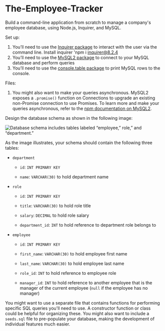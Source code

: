 # The-Employee-Tracker
Build a command-line application from scratch to manage a company's employee database, using Node.js, Inquirer, and MySQL.


Set up:

1.  You’ll need to use the [Inquirer package](https://www.npmjs.com/package/inquirer/v/8.2.4) to interact with the user via the command line. Install inquirer 'npm i inquirer@8.2.4 
2. You’ll need to use the [MySQL2 package](https://www.npmjs.com/package/mysql2) to connect to your MySQL database and perform queries
3. You’ll need to use the [console.table package](https://www.npmjs.com/package/console.table) to print MySQL rows to the console.

Files: 

1. You might also want to make your queries asynchronous. MySQL2 exposes a `.promise()` function on Connections to upgrade an existing non-Promise connection to use Promises. To learn more and make your queries asynchronous, refer to the [npm documentation on MySQL2](https://www.npmjs.com/package/mysql2).

Design the database schema as shown in the following image:

![Database schema includes tables labeled “employee,” role,” and “department.”](./Assets/12-sql-homework-demo-01.png)

As the image illustrates, your schema should contain the following three tables:

* `department`

    * `id`: `INT PRIMARY KEY`

    * `name`: `VARCHAR(30)` to hold department name

* `role`

    * `id`: `INT PRIMARY KEY`

    * `title`: `VARCHAR(30)` to hold role title

    * `salary`: `DECIMAL` to hold role salary

    * `department_id`: `INT` to hold reference to department role belongs to

* `employee`

    * `id`: `INT PRIMARY KEY`

    * `first_name`: `VARCHAR(30)` to hold employee first name

    * `last_name`: `VARCHAR(30)` to hold employee last name

    * `role_id`: `INT` to hold reference to employee role

    * `manager_id`: `INT` to hold reference to another employee that is the manager of the current employee (`null` if the employee has no manager)

You might want to use a separate file that contains functions for performing specific SQL queries you'll need to use. A constructor function or class could be helpful for organizing these. You might also want to include a `seeds.sql` file to pre-populate your database, making the development of individual features much easier.


